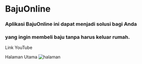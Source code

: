 # BajuOnline

### Aplikasi BajuOnline ini dapat menjadi solusi bagi Anda 
### yang ingin membeli baju tanpa harus keluar rumah. 


Link YouTube


Halaman Utama
![halaman](https://user-images.githubusercontent.com/105085563/177260899-82451807-8a12-495c-a00c-7183a30831b7.jpg)




